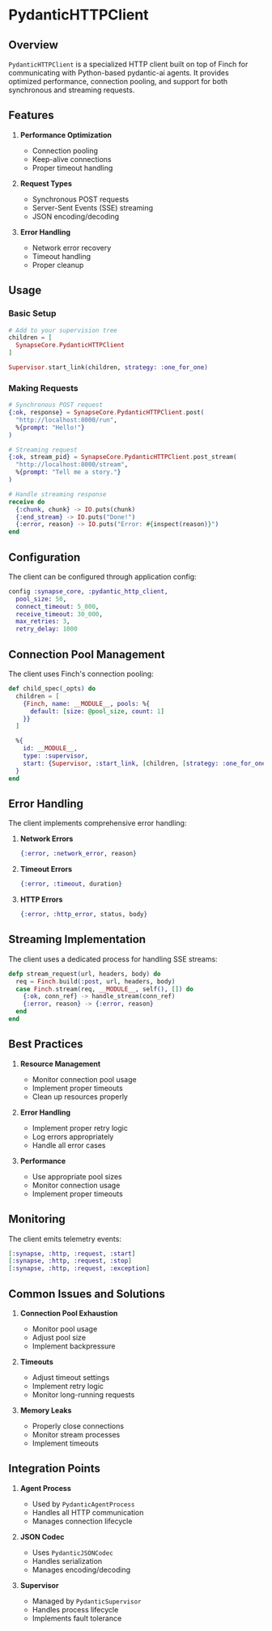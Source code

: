 # PydanticHTTPClient

## Overview

`PydanticHTTPClient` is a specialized HTTP client built on top of Finch for communicating with Python-based pydantic-ai agents. It provides optimized performance, connection pooling, and support for both synchronous and streaming requests.

## Features

1. **Performance Optimization**
   - Connection pooling
   - Keep-alive connections
   - Proper timeout handling

2. **Request Types**
   - Synchronous POST requests
   - Server-Sent Events (SSE) streaming
   - JSON encoding/decoding

3. **Error Handling**
   - Network error recovery
   - Timeout handling
   - Proper cleanup

## Usage

### Basic Setup

```elixir
# Add to your supervision tree
children = [
  SynapseCore.PydanticHTTPClient
]

Supervisor.start_link(children, strategy: :one_for_one)
```

### Making Requests

```elixir
# Synchronous POST request
{:ok, response} = SynapseCore.PydanticHTTPClient.post(
  "http://localhost:8000/run",
  %{prompt: "Hello!"}
)

# Streaming request
{:ok, stream_pid} = SynapseCore.PydanticHTTPClient.post_stream(
  "http://localhost:8000/stream",
  %{prompt: "Tell me a story."}
)

# Handle streaming response
receive do
  {:chunk, chunk} -> IO.puts(chunk)
  {:end_stream} -> IO.puts("Done!")
  {:error, reason} -> IO.puts("Error: #{inspect(reason)}")
end
```

## Configuration

The client can be configured through application config:

```elixir
config :synapse_core, :pydantic_http_client,
  pool_size: 50,
  connect_timeout: 5_000,
  receive_timeout: 30_000,
  max_retries: 3,
  retry_delay: 1000
```

## Connection Pool Management

The client uses Finch's connection pooling:

```elixir
def child_spec(_opts) do
  children = [
    {Finch, name: __MODULE__, pools: %{
      default: [size: @pool_size, count: 1]
    }}
  ]

  %{
    id: __MODULE__,
    type: :supervisor,
    start: {Supervisor, :start_link, [children, [strategy: :one_for_one]]}
  }
end
```

## Error Handling

The client implements comprehensive error handling:

1. **Network Errors**
   ```elixir
   {:error, :network_error, reason}
   ```

2. **Timeout Errors**
   ```elixir
   {:error, :timeout, duration}
   ```

3. **HTTP Errors**
   ```elixir
   {:error, :http_error, status, body}
   ```

## Streaming Implementation

The client uses a dedicated process for handling SSE streams:

```elixir
defp stream_request(url, headers, body) do
  req = Finch.build(:post, url, headers, body)
  case Finch.stream(req, __MODULE__, self(), []) do
    {:ok, conn_ref} -> handle_stream(conn_ref)
    {:error, reason} -> {:error, reason}
  end
end
```

## Best Practices

1. **Resource Management**
   - Monitor connection pool usage
   - Implement proper timeouts
   - Clean up resources properly

2. **Error Handling**
   - Implement proper retry logic
   - Log errors appropriately
   - Handle all error cases

3. **Performance**
   - Use appropriate pool sizes
   - Monitor connection usage
   - Implement proper timeouts

## Monitoring

The client emits telemetry events:

```elixir
[:synapse, :http, :request, :start]
[:synapse, :http, :request, :stop]
[:synapse, :http, :request, :exception]
```

## Common Issues and Solutions

1. **Connection Pool Exhaustion**
   - Monitor pool usage
   - Adjust pool size
   - Implement backpressure

2. **Timeouts**
   - Adjust timeout settings
   - Implement retry logic
   - Monitor long-running requests

3. **Memory Leaks**
   - Properly close connections
   - Monitor stream processes
   - Implement timeouts

## Integration Points

1. **Agent Process**
   - Used by `PydanticAgentProcess`
   - Handles all HTTP communication
   - Manages connection lifecycle

2. **JSON Codec**
   - Uses `PydanticJSONCodec`
   - Handles serialization
   - Manages encoding/decoding

3. **Supervisor**
   - Managed by `PydanticSupervisor`
   - Handles process lifecycle
   - Implements fault tolerance
